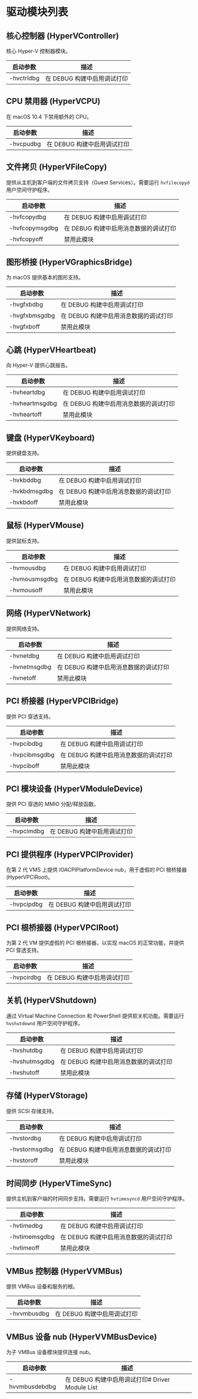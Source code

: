 # 驱动模块列表

## 核心控制器 (HyperVController)
核心 Hyper-V 控制器模块。

| 启动参数 | 描述 |
|----------------|-------------|
| -hvctrldbg     | 在 DEBUG 构建中启用调试打印

## CPU 禁用器 (HyperVCPU)
在 macOS 10.4 下禁用额外的 CPU。

| 启动参数 | 描述 |
|----------------|-------------|
| -hvcpudbg      | 在 DEBUG 构建中启用调试打印

## 文件拷贝 (HyperVFileCopy)
提供从主机到客户端的文件拷贝支持（Guest Services）。需要运行 `hvfilecopyd` 用户空间守护程序。

| 启动参数 | 描述 |
|----------------|-------------|
| -hvfcopydbg    | 在 DEBUG 构建中启用调试打印
| -hvfcopymsgdbg | 在 DEBUG 构建中启用消息数据的调试打印
| -hvfcopyoff    | 禁用此模块

## 图形桥接 (HyperVGraphicsBridge)
为 macOS 提供基本的图形支持。

| 启动参数 | 描述 |
|----------------|-------------|
| -hvgfxbdbg     | 在 DEBUG 构建中启用调试打印
| -hvgfxbmsgdbg  | 在 DEBUG 构建中启用消息数据的调试打印
| -hvgfxboff     | 禁用此模块

## 心跳 (HyperVHeartbeat)
向 Hyper-V 提供心跳报告。

| 启动参数 | 描述 |
|----------------|-------------|
| -hvheartdbg    | 在 DEBUG 构建中启用调试打印
| -hvheartmsgdbg | 在 DEBUG 构建中启用消息数据的调试打印
| -hvheartoff    | 禁用此模块

## 键盘 (HyperVKeyboard)
提供键盘支持。

| 启动参数 | 描述 |
|----------------|-------------|
| -hvkbddbg      | 在 DEBUG 构建中启用调试打印
| -hvkbdmsgdbg   | 在 DEBUG 构建中启用消息数据的调试打印
| -hvkbdoff      | 禁用此模块

## 鼠标 (HyperVMouse)
提供鼠标支持。

| 启动参数 | 描述 |
|----------------|-------------|
| -hvmousdbg     | 在 DEBUG 构建中启用调试打印
| -hvmousmsgdbg  | 在 DEBUG 构建中启用消息数据的调试打印
| -hvmousoff     | 禁用此模块

## 网络 (HyperVNetwork)
提供网络支持。

| 启动参数 | 描述 |
|----------------|-------------|
| -hvnetdbg      | 在 DEBUG 构建中启用调试打印
| -hvnetmsgdbg   | 在 DEBUG 构建中启用消息数据的调试打印
| -hvnetoff      | 禁用此模块

## PCI 桥接器 (HyperVPCIBridge)
提供 PCI 穿透支持。

| 启动参数 | 描述 |
|----------------|-------------|
| -hvpcibdbg     | 在 DEBUG 构建中启用调试打印
| -hvpcibmsgdbg  | 在 DEBUG 构建中启用消息数据的调试打印
| -hvpciboff     | 禁用此模块

## PCI 模块设备 (HyperVModuleDevice)
提供 PCI 穿透的 MMIO 分配/释放函数。

| 启动参数 | 描述 |
|----------------|-------------|
| -hvpcimdbg     | 在 DEBUG 构建中启用调试打印

## PCI 提供程序 (HyperVPCIProvider)
在第 2 代 VMS 上提供 IOACPIPlatformDevice nub，用于虚假的 PCI 根桥接器 (HyperVPCIRoot)。

| 启动参数 | 描述 |
|----------------|-------------|
| -hvpcipdbg     | 在 DEBUG 构建中启用调试打印

## PCI 根桥接器 (HyperVPCIRoot)
为第 2 代 VM 提供虚假的 PCI 根桥接器，以实现 macOS 的正常功能，并提供 PCI 穿透支持。

| 启动参数 | 描述 |
|----------------|-------------|
| -hvpcirdbg     | 在 DEBUG 构建中启用调试打印

## 关机 (HyperVShutdown)
通过 Virtual Machine Connection 和 PowerShell 提供软关机功能。需要运行 `hvshutdownd` 用户空间守护程序。

| 启动参数 | 描述 |
|----------------|-------------|
| -hvshutdbg     | 在 DEBUG 构建中启用调试打印
| -hvshutmsgdbg  | 在 DEBUG 构建中启用消息数据的调试打印
| -hvshutoff     | 禁用此模块

## 存储 (HyperVStorage)
提供 SCSI 存储支持。

| 启动参数 | 描述 |
|----------------|-------------|
| -hvstordbg     | 在 DEBUG 构建中启用调试打印
| -hvstormsgdbg  | 在 DEBUG 构建中启用消息数据的调试打印
| -hvstoroff     | 禁用此模块

## 时间同步 (HyperVTimeSync)
提供主机到客户端的时间同步支持。需要运行 `hvtimesyncd` 用户空间守护程序。

| 启动参数 | 描述 |
|----------------|-------------|
| -hvtimedbg     | 在 DEBUG 构建中启用调试打印
| -hvtimemsgdbg  | 在 DEBUG 构建中启用消息数据的调试打印
| -hvtimeoff     | 禁用此模块

## VMBus 控制器 (HyperVVMBus)
提供 VMBus 设备和服务的根。

| 启动参数 | 描述 |
|----------------|-------------|
| -hvvmbusdbg    | 在 DEBUG 构建中启用调试打印

## VMBus 设备 nub (HyperVVMBusDevice)
为子 VMBus 设备模块提供连接 nub。

| 启动参数 | 描述 |
|----------------|-------------|
| -hvvmbusdebdbg | 在 DEBUG 构建中启用调试打印# Driver Module List

